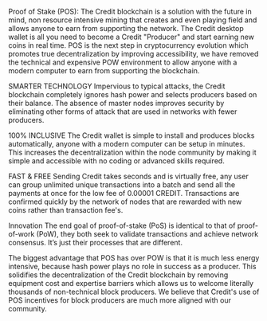 Proof of Stake (POS):
The Credit blockchain is a solution with the future in mind, non resource intensive mining that creates and even playing field and allows anyone to earn from supporting the network. The Credit desktop wallet is all you need to become a Credit "Producer" and start earning new coins in real time. POS is the next step in cryptocurrency evolution which promotes true decentralization by improving accessibility, we have removed the technical and expensive POW environment to allow anyone with a modern computer to earn from supporting the blockchain.

SMARTER TECHNOLOGY
Impervious to typical attacks, the Credit blockchain completely ignores hash power and selects producers based on their balance. The absence of master nodes improves security by eliminating other forms of attack that are used in networks with fewer producers.

100% INCLUSIVE
The Credit wallet is simple to install and produces blocks automatically, anyone with a modern computer can be setup in minutes. This increases the decentralization within the node community by making it simple and accessible with no coding or advanced skills required.

FAST & FREE
Sending Credit takes seconds and is virtually free, any user can group unlimited unique transactions into a batch and send all the payments at once for the low fee of 0.00001 CREDIT. Transactions are confirmed quickly by the network of nodes that are rewarded with new coins rather than transaction fee's.

Innovation
The end goal of proof-of-stake (PoS) is identical to that of proof-of-work (PoW), they both seek to validate transactions and achieve network consensus. It’s just their processes that are different.

The biggest advantage that POS has over POW is that it is much less energy intensive, because hash power plays no role in success as a producer. This solidifies the decentralization of the Credit blockchain by removing equipment cost and expertise barriers which allows us to welcome literally thousands of non-technical block producers. We believe that Credit's use of POS incentives for block producers are much more aligned with our community.

